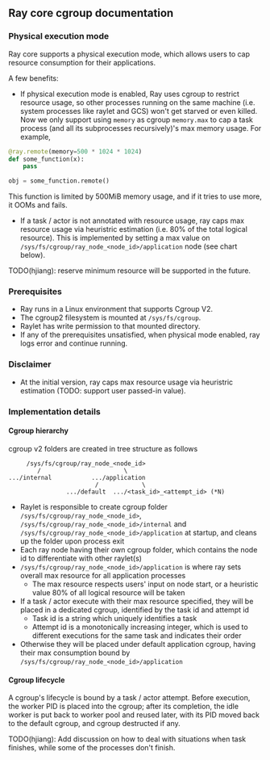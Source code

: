 ## Ray core cgroup documentation

### Physical execution mode

Ray core supports a physical execution mode, which allows users to cap resource consumption for their applications.

A few benefits:
- If physical execution mode is enabled, Ray uses cgroup to restrict resource usage, so other processes running on the same machine (i.e. system processes like raylet and GCS) won't get starved or even killed. Now we only support using `memory` as cgroup `memory.max` to cap a task process (and all its subprocesses recursively)'s max memory usage. For example,
```python
@ray.remote(memory=500 * 1024 * 1024)
def some_function(x):
    pass

obj = some_function.remote()
```
This function is limited by 500MiB memory usage, and if it tries to use more, it OOMs and fails.
  + If a task / actor is not annotated with resource usage, ray caps max resource usage via heuristric estimation (i.e. 80% of the total logical resource). This is implemented by setting a max value on `/sys/fs/cgroup/ray_node_<node_id>/application` node (see chart below).

TODO(hjiang): reserve minimum resource will be supported in the future.

### Prerequisites

- Ray runs in a Linux environment that supports Cgroup V2.
- The cgroup2 filesystem is mounted at `/sys/fs/cgroup`.
- Raylet has write permission to that mounted directory.
- If any of the prerequisites unsatisfied, when physical mode enabled, ray logs error and continue running.

### Disclaimer

- At the initial version, ray caps max resource usage via heuristric estimation (TODO: support user passed-in value).

### Implementation details

#### Cgroup hierarchy

cgroup v2 folders are created in tree structure as follows

```
     /sys/fs/cgroup/ray_node_<node_id>
        /                       \
.../internal           .../application
                        /            \
                .../default  .../<task_id>_<attempt_id> (*N)
```

- Raylet is responsible to create cgroup folder `/sys/fs/cgroup/ray_node_<node_id>`, `/sys/fs/cgroup/ray_node_<node_id>/internal` and `/sys/fs/cgroup/ray_node_<node_id>/application` at startup, and cleans up the folder upon process exit
- Each ray node having their own cgroup folder, which contains the node id to differentiate with other raylet(s)
- `/sys/fs/cgroup/ray_node_<node_id>/application` is where ray sets overall max resource for all application processes
  + The max resource respects users' input on node start, or a heuristic value 80% of all logical resource will be taken
- If a task / actor execute with their max resource specified, they will be placed in a dedicated cgroup, identified by the task id and attempt id
  + Task id is a string which uniquely identifies a task
  + Attempt id is a monotonically increasing integer, which is used to different executions for the same task and indicates their order
- Otherwise they will be placed under default application cgroup, having their max consumption bound by `/sys/fs/cgroup/ray_node_<node_id>/application`

#### Cgroup lifecycle

A cgroup's lifecycle is bound by a task / actor attempt.
Before execution, the worker PID is placed into the cgroup;
after its completion, the idle worker is put back to worker pool and reused later, with its PID moved back to the default cgroup, and cgroup destructed if any.

TODO(hjiang): Add discussion on how to deal with situations when task finishes, while some of the processes don't finish.
